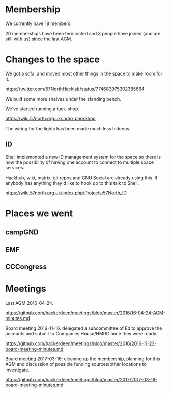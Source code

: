 # Membership #

We currently have 18 members.

20 memberships have been terminated and 3 people have joined (and are still with us) since the last AGM. 

# Changes to the space #

We got a sofa, and moved most other things in the space to make room for it. 

https://twitter.com/57NorthHacklab/status/774683975302385664

We built some more shelves under the standing bench. 

We've started running a tuck-shop. 

https://wiki.57north.org.uk/index.php/Shop

The wiring for the lights has been made much less hideous. 

## ID ##

Shell implemented a new ID management system for the space so there is now the possibility of having one account to connect to multiple space services. 

Hackhub, wiki, matrix, git repos and GNU Social are already using this. If anybody has anything they'd like to hook up to this talk to Shell.

https://wiki.57north.org.uk/index.php/Projects:57North_ID

# Places we went #

## campGND ##

## EMF ##

## CCCongress ##

# Meetings #

Last AGM 2016-04-24.

https://github.com/hackerdeen/meetings/blob/master/2016/16-04-24-AGM-minutes.md

Board meeting 2016-11-16: delegated a subcommittee of Ed to approve the accounts and submit to Companies House/HMRC once they were ready.

https://github.com/hackerdeen/meetings/blob/master/2016/2016-11-22-board-meeting-minutes.md

Board meeting 2017-03-16: cleaning up the membership, planning for this AGM and discussion of possible funding sources/other locations to investigate.

https://github.com/hackerdeen/meetings/blob/master/2017/2017-03-16-board-meeting-minutes.md
